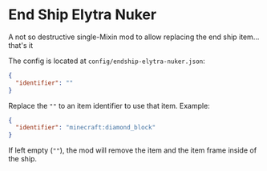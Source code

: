 # End Ship Elytra Nuker
A not so destructive single-Mixin mod to allow replacing the end ship item... that's it

The config is located at `config/endship-elytra-nuker.json`:
```json
{
  "identifier": ""
}
```

Replace the `""` to an item identifier to use that item.
Example:
```json
{
  "identifier": "minecraft:diamond_block"
}
```

If left empty (`""`), the mod will remove the item and the item frame inside of the ship.
